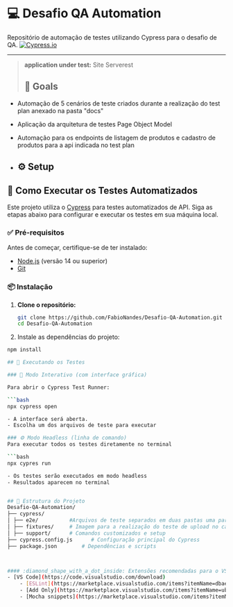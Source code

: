 # 💻 Desafio QA Automation

Repositório de automação de testes utilizando Cypress para o desafio de QA.
[![Cypress.io](https://img.shields.io/badge/tested%20with-Cypress-04C38E.svg)](https://www.cypress.io/)

---

> **application under test:** Site Serverest 
>
> ## :goal_net: Goals
- Automação de 5 cenários de teste criados durante a realização do test plan anexado na pasta "docs"   
- Aplicação da arquitetura de testes Page Object Model
- Automação para os endpoints de listagem de produtos e cadastro de produtos para a api indicada no test plan

- ## :gear: Setup


## 🚀 Como Executar os Testes Automatizados

Este projeto utiliza o [Cypress](https://www.cypress.io/) para testes automatizados de API. Siga as etapas abaixo para configurar e executar os testes em sua máquina local.

### ✅ Pré-requisitos

Antes de começar, certifique-se de ter instalado:

- [Node.js](https://nodejs.org/) (versão 14 ou superior)
- [Git](https://git-scm.com/)

### 📦 Instalação

1. **Clone o repositório:**

   ```bash
   git clone https://github.com/FabioNandes/Desafio-QA-Automation.git
   cd Desafio-QA-Automation


2. Instale as dependências do projeto:

```bash
npm install

## 🧪 Executando os Testes

### 🔵 Modo Interativo (com interface gráfica)

Para abrir o Cypress Test Runner:

```bash
npx cypress open

- A interface será aberta.
- Escolha um dos arquivos de teste para executar

### ⚙️ Modo Headless (linha de comando)
Para executar todos os testes diretamente no terminal

```bash
npx cypres run

- Os testes serão executados em modo headless
- Resultados aparecem no terminal 


## 📁 Estrutura do Projeto
Desafio-QA-Automation/
├── cypress/
│ ├── e2e/          #Arquivos de teste separados em duas pastas uma para UI e outra para API
│ ├── fixtures/     # Imagem para a realização do teste de upload no cadastro de produto
│ ├── support/      # Comandos customizados e setup
├── cypress.config.js      # Configuração principal do Cypress
├── package.json        # Dependências e scripts



#### :diamond_shape_with_a_dot_inside: Extensões recomendadas para o VS Code
- [VS Code](https://code.visualstudio.com/download) 
    - [ESLint](https://marketplace.visualstudio.com/items?itemName=dbaeumer.vscode-eslint) 
    - [Add Only](https://marketplace.visualstudio.com/items?itemName=ub1que.add-only) 
    - [Mocha snippets](https://marketplace.visualstudio.com/items?itemName=spoonscen.es6-mocha-snippets)

